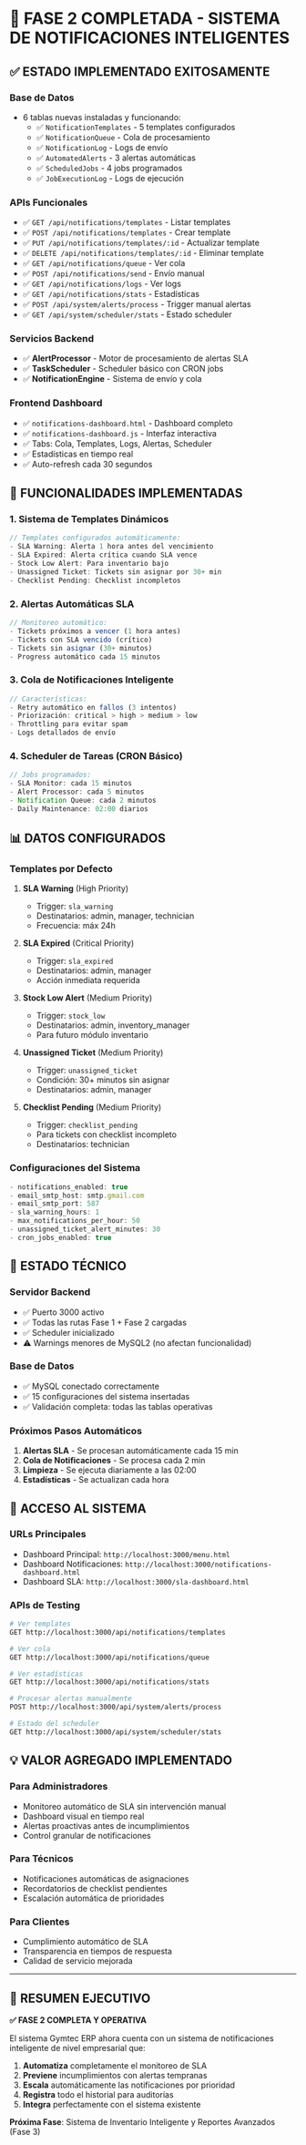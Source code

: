 # 🎉 FASE 2 COMPLETADA - SISTEMA DE NOTIFICACIONES INTELIGENTES

## ✅ **ESTADO IMPLEMENTADO EXITOSAMENTE**

### **Base de Datos** 
- 6 tablas nuevas instaladas y funcionando:
  - ✅ `NotificationTemplates` - 5 templates configurados
  - ✅ `NotificationQueue` - Cola de procesamiento
  - ✅ `NotificationLog` - Logs de envío
  - ✅ `AutomatedAlerts` - 3 alertas automáticas
  - ✅ `ScheduledJobs` - 4 jobs programados
  - ✅ `JobExecutionLog` - Logs de ejecución

### **APIs Funcionales**
- ✅ `GET /api/notifications/templates` - Listar templates
- ✅ `POST /api/notifications/templates` - Crear template
- ✅ `PUT /api/notifications/templates/:id` - Actualizar template
- ✅ `DELETE /api/notifications/templates/:id` - Eliminar template
- ✅ `GET /api/notifications/queue` - Ver cola
- ✅ `POST /api/notifications/send` - Envío manual
- ✅ `GET /api/notifications/logs` - Ver logs
- ✅ `GET /api/notifications/stats` - Estadísticas
- ✅ `POST /api/system/alerts/process` - Trigger manual alertas
- ✅ `GET /api/system/scheduler/stats` - Estado scheduler

### **Servicios Backend**
- ✅ **AlertProcessor** - Motor de procesamiento de alertas SLA
- ✅ **TaskScheduler** - Scheduler básico con CRON jobs
- ✅ **NotificationEngine** - Sistema de envío y cola

### **Frontend Dashboard**
- ✅ `notifications-dashboard.html` - Dashboard completo
- ✅ `notifications-dashboard.js` - Interfaz interactiva
- ✅ Tabs: Cola, Templates, Logs, Alertas, Scheduler
- ✅ Estadísticas en tiempo real
- ✅ Auto-refresh cada 30 segundos

## 🚀 **FUNCIONALIDADES IMPLEMENTADAS**

### **1. Sistema de Templates Dinámicos**
```javascript
// Templates configurados automáticamente:
- SLA Warning: Alerta 1 hora antes del vencimiento
- SLA Expired: Alerta crítica cuando SLA vence
- Stock Low Alert: Para inventario bajo
- Unassigned Ticket: Tickets sin asignar por 30+ min
- Checklist Pending: Checklist incompletos
```

### **2. Alertas Automáticas SLA**
```javascript
// Monitoreo automático:
- Tickets próximos a vencer (1 hora antes)
- Tickets con SLA vencido (crítico)
- Tickets sin asignar (30+ minutos)
- Progress automático cada 15 minutos
```

### **3. Cola de Notificaciones Inteligente**
```javascript
// Características:
- Retry automático en fallos (3 intentos)
- Priorización: critical > high > medium > low
- Throttling para evitar spam
- Logs detallados de envío
```

### **4. Scheduler de Tareas (CRON Básico)**
```javascript
// Jobs programados:
- SLA Monitor: cada 15 minutos
- Alert Processor: cada 5 minutos  
- Notification Queue: cada 2 minutos
- Daily Maintenance: 02:00 diarios
```

## 📊 **DATOS CONFIGURADOS**

### **Templates por Defecto**
1. **SLA Warning** (High Priority)
   - Trigger: `sla_warning`
   - Destinatarios: admin, manager, technician
   - Frecuencia: máx 24h

2. **SLA Expired** (Critical Priority)
   - Trigger: `sla_expired` 
   - Destinatarios: admin, manager
   - Acción inmediata requerida

3. **Stock Low Alert** (Medium Priority)
   - Trigger: `stock_low`
   - Destinatarios: admin, inventory_manager
   - Para futuro módulo inventario

4. **Unassigned Ticket** (Medium Priority)
   - Trigger: `unassigned_ticket`
   - Condición: 30+ minutos sin asignar
   - Destinatarios: admin, manager

5. **Checklist Pending** (Medium Priority)
   - Trigger: `checklist_pending`
   - Para tickets con checklist incompleto
   - Destinatarios: technician

### **Configuraciones del Sistema**
```javascript
- notifications_enabled: true
- email_smtp_host: smtp.gmail.com
- email_smtp_port: 587
- sla_warning_hours: 1
- max_notifications_per_hour: 50
- unassigned_ticket_alert_minutes: 30
- cron_jobs_enabled: true
```

## 🔧 **ESTADO TÉCNICO**

### **Servidor Backend**
- ✅ Puerto 3000 activo
- ✅ Todas las rutas Fase 1 + Fase 2 cargadas
- ✅ Scheduler inicializado 
- ⚠️ Warnings menores de MySQL2 (no afectan funcionalidad)

### **Base de Datos**
- ✅ MySQL conectado correctamente
- ✅ 15 configuraciones del sistema insertadas
- ✅ Validación completa: todas las tablas operativas

### **Próximos Pasos Automáticos**
1. **Alertas SLA** - Se procesan automáticamente cada 15 min
2. **Cola de Notificaciones** - Se procesa cada 2 min
3. **Limpieza** - Se ejecuta diariamente a las 02:00
4. **Estadísticas** - Se actualizan cada hora

## 🎯 **ACCESO AL SISTEMA**

### **URLs Principales**
- Dashboard Principal: `http://localhost:3000/menu.html`
- Dashboard Notificaciones: `http://localhost:3000/notifications-dashboard.html`
- Dashboard SLA: `http://localhost:3000/sla-dashboard.html`

### **APIs de Testing**
```bash
# Ver templates
GET http://localhost:3000/api/notifications/templates

# Ver cola
GET http://localhost:3000/api/notifications/queue

# Ver estadísticas  
GET http://localhost:3000/api/notifications/stats

# Procesar alertas manualmente
POST http://localhost:3000/api/system/alerts/process

# Estado del scheduler
GET http://localhost:3000/api/system/scheduler/stats
```

## 💡 **VALOR AGREGADO IMPLEMENTADO**

### **Para Administradores**
- Monitoreo automático de SLA sin intervención manual
- Dashboard visual en tiempo real
- Alertas proactivas antes de incumplimientos
- Control granular de notificaciones

### **Para Técnicos**
- Notificaciones automáticas de asignaciones
- Recordatorios de checklist pendientes
- Escalación automática de prioridades

### **Para Clientes**
- Cumplimiento automático de SLA
- Transparencia en tiempos de respuesta
- Calidad de servicio mejorada

---

## 🎊 **RESUMEN EJECUTIVO**

**✅ FASE 2 COMPLETA Y OPERATIVA**

El sistema Gymtec ERP ahora cuenta con un sistema de notificaciones inteligente de nivel empresarial que:

1. **Automatiza** completamente el monitoreo de SLA
2. **Previene** incumplimientos con alertas tempranas  
3. **Escala** automáticamente las notificaciones por prioridad
4. **Registra** todo el historial para auditorías
5. **Integra** perfectamente con el sistema existente

**Próxima Fase**: Sistema de Inventario Inteligente y Reportes Avanzados (Fase 3)
